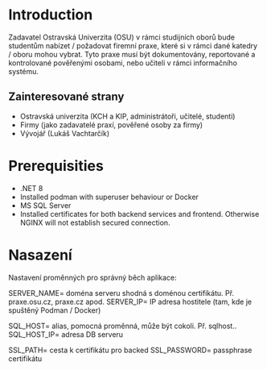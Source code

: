 # Introduction 
Zadavatel Ostravská Univerzita (OSU) v rámci studijních oborů bude studentům nabízet / požadovat firemní praxe, které si v rámci dané katedry / oboru mohou vybrat. Tyto praxe musí být dokumentovány, reportované a kontrolované pověřenými osobami, nebo učiteli v rámci informačního systému.

## Zainteresované strany
* Ostravská univerzita (KCH a KIP, administrátoři, učitelé, studenti)
* Firmy (jako zadavatelé praxí, pověřené osoby za firmy)
* Vývojář (Lukáš Vachtarčík)

# Prerequisities
* .NET 8
* Installed podman with superuser behaviour or Docker
* MS SQL Server
* Installed certificates for both backend services and frontend. Otherwise NGINX will not establish secured connection.

# Nasazení

Nastavení proměnných pro správný běch aplikace:

SERVER_NAME= doména serveru shodná s doménou certifikátu. Př. praxe.osu.cz, praxe.cz apod.
SERVER_IP= IP adresa hostitele (tam, kde je spuštěný Podman / Docker)

SQL_HOST= alias, pomocná proměnná, může být cokoli. Př. sqlhost..
SQL_HOST_IP= adresa DB serveru

SSL_PATH= cesta k certifikátu pro backed
SSL_PASSWORD= passphrase certifikátu
